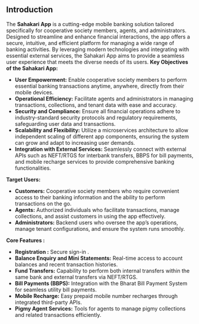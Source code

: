 ## Introduction

The **Sahakari App** is a cutting-edge mobile banking solution tailored specifically for cooperative society members, agents, and administrators. Designed to streamline and enhance financial interactions, the app offers a secure, intuitive, and efficient platform for managing a wide range of banking activities. By leveraging modern technologies and integrating with essential external services, the Sahakari App aims to provide a seamless user experience that meets the diverse needs of its users.
**Key Objectives of the Sahakari App:**

* **User Empowerment:** Enable cooperative society members to perform essential banking transactions anytime, anywhere, directly from their mobile devices.
* **Operational Efficiency:** Facilitate agents and administrators in managing transactions, collections, and tenant data with ease and accuracy.
* **Security and Compliance:** Ensure all financial operations adhere to industry-standard security protocols and regulatory requirements, safeguarding user data and transactions.
* **Scalability and Flexibility:** Utilize a microservices architecture to allow independent scaling of different app components, ensuring the system can grow and adapt to increasing user demands.
* **Integration with External Services:** Seamlessly connect with external APIs such as NEFT/RTGS for interbank transfers, BBPS for bill payments, and mobile recharge services to provide comprehensive banking functionalities.

**Target Users:**

* **Customers:** Cooperative society members who require convenient access to their banking information and the ability to perform transactions on the go.
* **Agents:** Authorized individuals who facilitate transactions, manage collections, and assist customers in using the app effectively.
* **Administrators:** Backend users who oversee the app’s operations, manage tenant configurations, and ensure the system runs smoothly.

**Core Features :**

*  **Registration :** Secure sign-in .
* **Balance Enquiry and Mini Statements:** Real-time access to account balances and recent transaction histories.
* **Fund Transfers:** Capability to perform both internal transfers within the same bank and external transfers via NEFT/RTGS.
* **Bill Payments (BBPS):** Integration with the Bharat Bill Payment System for seamless utility bill payments.
* **Mobile Recharge:** Easy prepaid mobile number recharges through integrated third-party APIs.
* **Pigmy Agent Services:** Tools for agents to manage pigmy collections and related transactions efficiently.